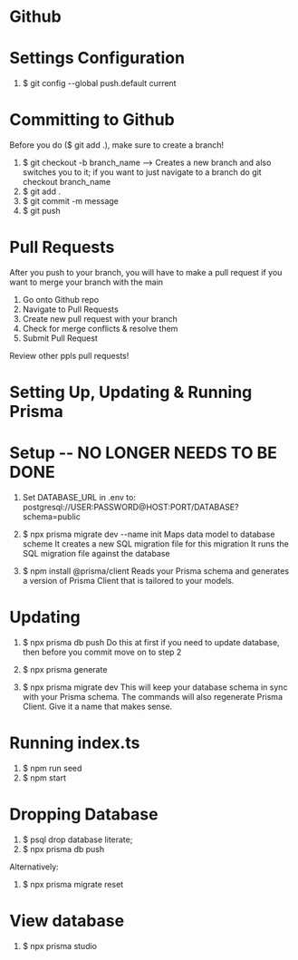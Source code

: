 # Github

# Settings Configuration

1. $ git config --global push.default current

# Committing to Github

Before you do ($ git add .), make sure to create a branch!

1. $ git checkout -b branch_name --> Creates a new branch and also switches you to it; if you want to just navigate to a branch do
   git checkout branch_name
2. $ git add .
3. $ git commit -m message
4. $ git push

# Pull Requests

After you push to your branch, you will have to make a pull request if you want to merge your branch with the main

1. Go onto Github repo
2. Navigate to Pull Requests
3. Create new pull request with your branch
4. Check for merge conflicts & resolve them
5. Submit Pull Request

Review other ppls pull requests!

# Setting Up, Updating & Running Prisma

# Setup -- NO LONGER NEEDS TO BE DONE

1. Set DATABASE_URL in .env to:
   postgresql://USER:PASSWORD@HOST:PORT/DATABASE?schema=public

2. $ npx prisma migrate dev --name init
   Maps data model to database scheme
   It creates a new SQL migration file for this migration
   It runs the SQL migration file against the database

3. $ npm install @prisma/client
   Reads your Prisma schema and generates a version of Prisma Client that is tailored to your models.

# Updating

1. $ npx prisma db push
   Do this at first if you need to update database, then before you commit move on to step 2

2. $ npx prisma generate

3. $ npx prisma migrate dev
   This will keep your database schema in sync with your Prisma schema.
   The commands will also regenerate Prisma Client.
   Give it a name that makes sense.

# Running index.ts

1. $ npm run seed
2. $ npm start

# Dropping Database

1. $ psql
   drop database literate;
2. $ npx prisma db push

Alternatively:

1. $ npx prisma migrate reset

# View database

1. $ npx prisma studio
